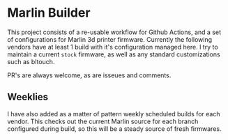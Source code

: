 # Marlin Builder

This project consists of a re-usable workflow for Github Actions, and a set of configurations for Marlin 3d printer firmware. Currently the following vendors have at least 1 build with it's configuration
managed here. I try to maintain a current `stock` firmware, as well as any standard customizations such as bltouch.

PR's are always welcome, as are isseues and comments.

## Weeklies

I have also added as a matter of pattern weekly scheduled builds for each vendor. This checks out the current Marlin source for each branch configured during build, so this will be a steady source of fresh
firmwares.
